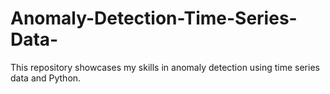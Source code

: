 # Anomaly-Detection-Time-Series-Data-
This repository showcases my skills in anomaly detection using time series data and Python.
